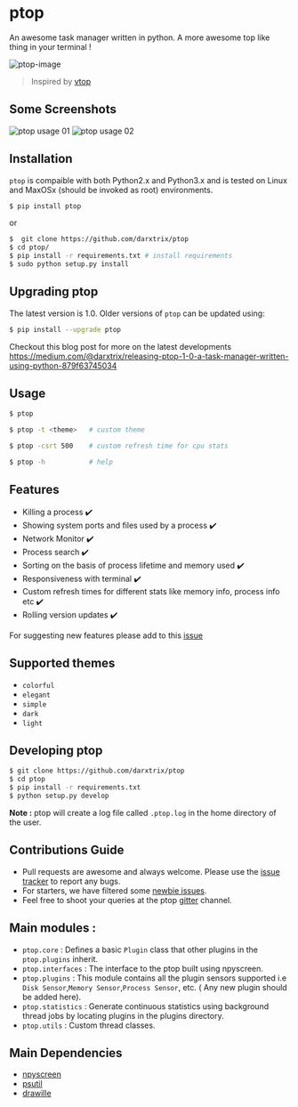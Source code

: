 # ptop

An awesome task manager written in python. A more awesome top like thing in your terminal !


![ptop-image](https://github.com/darxtrix/ptop/blob/master/docs/ptop_demo.gif)


> Inspired by [vtop](https://github.com/MrRio/vtop)


## Some Screenshots

<img src="https://github.com/darxtrix/ptop/blob/master/docs/ptop_01.png" alt="ptop usage 01"/>
<img src="https://github.com/darxtrix/ptop/blob/master/docs/ptop_02.png" alt="ptop usage 02" />


## Installation

`ptop` is compaible with both Python2.x and Python3.x and is tested on Linux and MaxOSx (should be invoked as root) environments.

```bash
$ pip install ptop
```

or

```bash
$  git clone https://github.com/darxtrix/ptop
$ cd ptop/
$ pip install -r requirements.txt # install requirements
$ sudo python setup.py install
```


## Upgrading ptop

The latest version is 1.0. Older versions of `ptop` can be updated using:
```bash
$ pip install --upgrade ptop
```

Checkout this blog post for more on the latest developments https://medium.com/@darxtrix/releasing-ptop-1-0-a-task-manager-written-using-python-879f63745034


## Usage

```bash
$ ptop

$ ptop -t <theme>   # custom theme

$ ptop -csrt 500    # custom refresh time for cpu stats 

$ ptop -h           # help
```

## Features

- Killing a process :heavy_check_mark:
- Showing system ports and files used by a process :heavy_check_mark:
- Network Monitor :heavy_check_mark:
- Process search :heavy_check_mark:
- Sorting on the basis of process lifetime and memory used :heavy_check_mark:
- Responsiveness with terminal :heavy_check_mark:
- Custom refresh times for different stats like memory info, process info etc :heavy_check_mark:
- Rolling version updates :heavy_check_mark:

For suggesting new features please add to this [issue](https://github.com/darxtrix/ptop/issues/29)


## Supported themes

- `colorful`     
- `elegant`    
- `simple`    
- `dark`   
- `light` 


## Developing ptop

```bash
$ git clone https://github.com/darxtrix/ptop
$ cd ptop   
$ pip install -r requirements.txt
$ python setup.py develop
```
**Note :** ptop will create a log file called `.ptop.log` in the home directory of the user.


## Contributions Guide

- Pull requests are awesome and always welcome. Please use the [issue tracker](https://github.com/darxtrix/ptop/issues) to report any bugs.
- For starters, we have filtered some [newbie issues](https://github.com/darxtrix/ptop/issues?q=is%3Aissue+is%3Aopen+label%3A%22good+first+issue%22).
- Feel free to shoot your queries at the ptop [gitter](https://gitter.im/ptop_task_manager/Lobby) channel.


## Main modules :

- `ptop.core` : Defines a basic `Plugin` class that other plugins in the `ptop.plugins` inherit.
- `ptop.interfaces` : The interface to the ptop built using npyscreen.
- `ptop.plugins` : This module contains all the plugin sensors supported i.e `Disk Sensor`,`Memory Sensor`,`Process Sensor`, etc. ( Any new plugin should be added here).
- `ptop.statistics` : Generate continuous statistics using background thread jobs by locating plugins in the plugins directory.
- `ptop.utils` : Custom thread classes.


## Main Dependencies

- [npyscreen](https://pypi.python.org/pypi/npyscreen)
- [psutil](https://pypi.python.org/pypi/psutil)
- [drawille](https://github.com/asciimoo/drawille)
